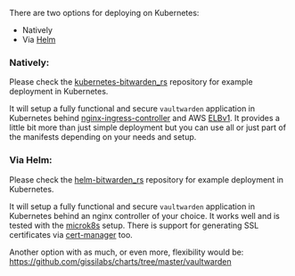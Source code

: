 There are two options for deploying on Kubernetes:
* Natively
* Via [Helm](https://helm.sh/)

### Natively:
Please check the [kubernetes-bitwarden_rs](https://github.com/icicimov/kubernetes-bitwarden_rs) repository for example deployment in Kubernetes.

It will setup a fully functional and secure `vaultwarden` application in Kubernetes behind [nginx-ingress-controller](https://github.com/kubernetes/ingress-nginx) and AWS [ELBv1](https://aws.amazon.com/elasticloadbalancing/features/#Details_for_Elastic_Load_Balancing_Products). It provides a little bit more than just simple deployment but you can use all or just part of the manifests depending on your needs and setup.

### Via Helm:
Please check the [helm-bitwarden_rs](https://github.com/Skeen/helm-bitwarden_rs) repository for example deployment in Kubernetes.

It will setup a fully functional and secure `vaultwarden` application in Kubernetes behind an nginx controller of your choice. It works well and is tested with the [microk8s](https://microk8s.io/) setup. There is support for generating SSL certificates via [cert-manager](https://github.com/jetstack/cert-manager) too.

Another option with as much, or even more, flexibility would be: https://github.com/gissilabs/charts/tree/master/vaultwarden